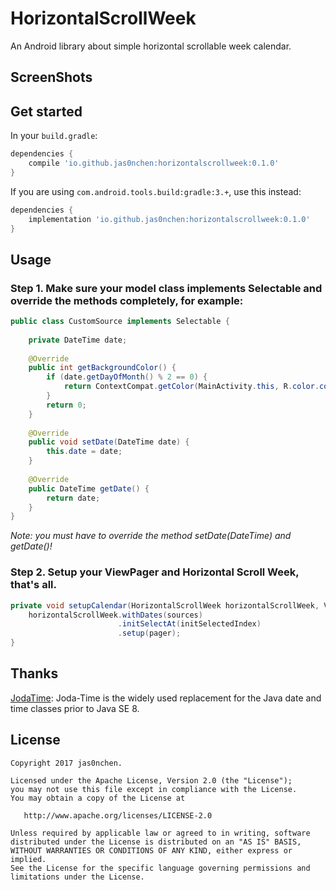 # HorizontalScrollWeek
An Android library about simple horizontal scrollable week calendar.

## ScreenShots


## Get started

In your `build.gradle`:

```groovy
dependencies {
    compile 'io.github.jas0nchen:horizontalscrollweek:0.1.0'
}
```
If you are using `com.android.tools.build:gradle:3.+`, use this instead:

```groovy
dependencies {
    implementation 'io.github.jas0nchen:horizontalscrollweek:0.1.0'
}
```
## Usage
### Step 1. Make sure your model class implements Selectable and override the methods completely, for example:
```java
public class CustomSource implements Selectable {
             
    private DateTime date;
             
    @Override
    public int getBackgroundColor() {
        if (date.getDayOfMonth() % 2 == 0) {
            return ContextCompat.getColor(MainActivity.this, R.color.colorAccent);
        }
        return 0;
    }
             
    @Override
    public void setDate(DateTime date) {
        this.date = date;
    }
             
    @Override
    public DateTime getDate() {
        return date;
    }
}
```
_Note: you must have to override the method setDate(DateTime) and getDate()!_
### Step 2. Setup your ViewPager and Horizontal Scroll Week, that's all.
```java
private void setupCalendar(HorizontalScrollWeek horizontalScrollWeek, ViewPager pager, List<Selectable> sources, int initSelectedIndex){
    horizontalScrollWeek.withDates(sources)
                        .initSelectAt(initSelectedIndex)
                        .setup(pager);
}
```
Thanks
-------
[JodaTime](https://github.com/JodaOrg/joda-time): Joda-Time is the widely used replacement for the Java date and time classes prior to Java SE 8.

License
-------

    Copyright 2017 jas0nchen.

    Licensed under the Apache License, Version 2.0 (the "License");
    you may not use this file except in compliance with the License.
    You may obtain a copy of the License at

       http://www.apache.org/licenses/LICENSE-2.0

    Unless required by applicable law or agreed to in writing, software
    distributed under the License is distributed on an "AS IS" BASIS,
    WITHOUT WARRANTIES OR CONDITIONS OF ANY KIND, either express or implied.
    See the License for the specific language governing permissions and
    limitations under the License.
